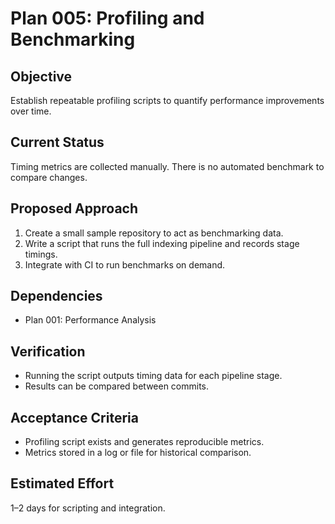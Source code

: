 # Plan 005: Profiling and Benchmarking

## Objective
Establish repeatable profiling scripts to quantify performance improvements over time.

## Current Status
Timing metrics are collected manually. There is no automated benchmark to compare changes.

## Proposed Approach
1. Create a small sample repository to act as benchmarking data.
2. Write a script that runs the full indexing pipeline and records stage timings.
3. Integrate with CI to run benchmarks on demand.

## Dependencies
- Plan 001: Performance Analysis

## Verification
- Running the script outputs timing data for each pipeline stage.
- Results can be compared between commits.

## Acceptance Criteria
- Profiling script exists and generates reproducible metrics.
- Metrics stored in a log or file for historical comparison.

## Estimated Effort
1–2 days for scripting and integration.
